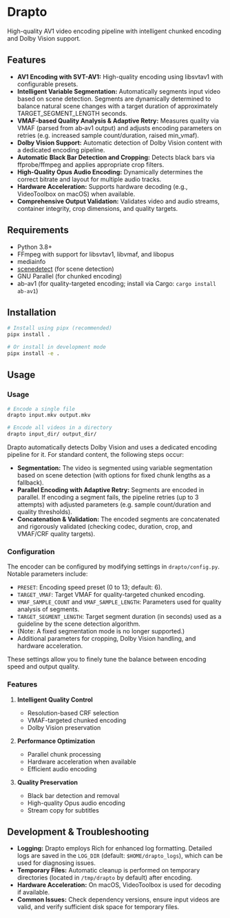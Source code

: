 # Drapto

High-quality AV1 video encoding pipeline with intelligent chunked encoding and Dolby Vision support.

## Features

- **AV1 Encoding with SVT-AV1:** High-quality encoding using libsvtav1 with configurable presets.
- **Intelligent Variable Segmentation:** Automatically segments input video based on scene detection. Segments are dynamically determined to balance natural scene changes with a target duration of approximately TARGET_SEGMENT_LENGTH seconds.
- **VMAF-based Quality Analysis & Adaptive Retry:** Measures quality via VMAF (parsed from ab‑av1 output) and adjusts encoding parameters on retries (e.g. increased sample count/duration, raised min_vmaf).
- **Dolby Vision Support:** Automatic detection of Dolby Vision content with a dedicated encoding pipeline.
- **Automatic Black Bar Detection and Cropping:** Detects black bars via ffprobe/ffmpeg and applies appropriate crop filters.
- **High-Quality Opus Audio Encoding:** Dynamically determines the correct bitrate and layout for multiple audio tracks.
- **Hardware Acceleration:** Supports hardware decoding (e.g., VideoToolbox on macOS) when available.
- **Comprehensive Output Validation:** Validates video and audio streams, container integrity, crop dimensions, and quality targets.

## Requirements

- Python 3.8+
- FFmpeg with support for libsvtav1, libvmaf, and libopus
- mediainfo
- [scenedetect](https://pypi.org/project/scenedetect/) (for scene detection)
- GNU Parallel (for chunked encoding)
- ab-av1 (for quality-targeted encoding; install via Cargo: `cargo install ab-av1`)

## Installation

```bash
# Install using pipx (recommended)
pipx install .

# Or install in development mode
pipx install -e .
```

## Usage

### Usage

```bash
# Encode a single file
drapto input.mkv output.mkv

# Encode all videos in a directory
drapto input_dir/ output_dir/
```

Drapto automatically detects Dolby Vision and uses a dedicated encoding pipeline for it. For standard content, the following steps occur:
- **Segmentation:** The video is segmented using variable segmentation based on scene detection (with options for fixed chunk lengths as a fallback).
- **Parallel Encoding with Adaptive Retry:** Segments are encoded in parallel. If encoding a segment fails, the pipeline retries (up to 3 attempts) with adjusted parameters (e.g. sample count/duration and quality thresholds).
- **Concatenation & Validation:** The encoded segments are concatenated and rigorously validated (checking codec, duration, crop, and VMAF/CRF quality targets).

### Configuration

The encoder can be configured by modifying settings in `drapto/config.py`. Notable parameters include:

- `PRESET`: Encoding speed preset (0 to 13; default: 6).
- `TARGET_VMAF`: Target VMAF for quality-targeted chunked encoding.
- `VMAF_SAMPLE_COUNT` and `VMAF_SAMPLE_LENGTH`: Parameters used for quality analysis of segments.
- `TARGET_SEGMENT_LENGTH`: Target segment duration (in seconds) used as a guideline by the scene detection algorithm.
- (Note: A fixed segmentation mode is no longer supported.)
- Additional parameters for cropping, Dolby Vision handling, and hardware acceleration.

These settings allow you to finely tune the balance between encoding speed and output quality.

### Features

1. **Intelligent Quality Control**
   - Resolution-based CRF selection
   - VMAF-targeted chunked encoding
   - Dolby Vision preservation

2. **Performance Optimization**
   - Parallel chunk processing
   - Hardware acceleration when available
   - Efficient audio encoding

3. **Quality Preservation**
   - Black bar detection and removal
   - High-quality Opus audio encoding
   - Stream copy for subtitles

## Development & Troubleshooting

- **Logging:** Drapto employs Rich for enhanced log formatting. Detailed logs are saved in the `LOG_DIR` (default: `$HOME/drapto_logs`), which can be used for diagnosing issues.
- **Temporary Files:** Automatic cleanup is performed on temporary directories (located in `/tmp/drapto` by default) after encoding.
- **Hardware Acceleration:** On macOS, VideoToolbox is used for decoding if available.
- **Common Issues:** Check dependency versions, ensure input videos are valid, and verify sufficient disk space for temporary files.
